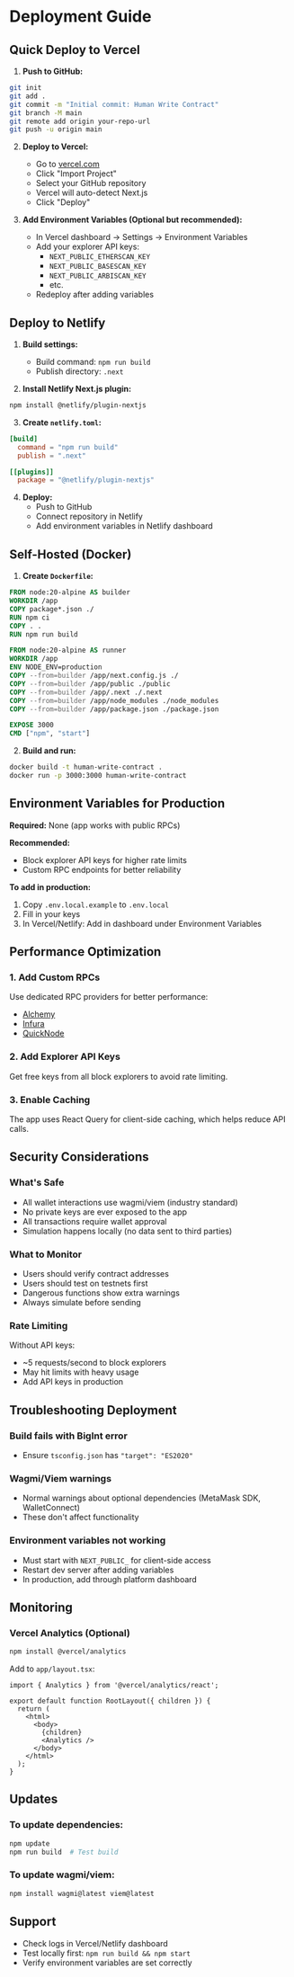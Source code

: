 # Deployment Guide

## Quick Deploy to Vercel

1. **Push to GitHub:**
```bash
git init
git add .
git commit -m "Initial commit: Human Write Contract"
git branch -M main
git remote add origin your-repo-url
git push -u origin main
```

2. **Deploy to Vercel:**
   - Go to [vercel.com](https://vercel.com)
   - Click "Import Project"
   - Select your GitHub repository
   - Vercel will auto-detect Next.js
   - Click "Deploy"

3. **Add Environment Variables (Optional but recommended):**
   - In Vercel dashboard → Settings → Environment Variables
   - Add your explorer API keys:
     - `NEXT_PUBLIC_ETHERSCAN_KEY`
     - `NEXT_PUBLIC_BASESCAN_KEY`
     - `NEXT_PUBLIC_ARBISCAN_KEY`
     - etc.
   - Redeploy after adding variables

## Deploy to Netlify

1. **Build settings:**
   - Build command: `npm run build`
   - Publish directory: `.next`

2. **Install Netlify Next.js plugin:**
```bash
npm install @netlify/plugin-nextjs
```

3. **Create `netlify.toml`:**
```toml
[build]
  command = "npm run build"
  publish = ".next"

[[plugins]]
  package = "@netlify/plugin-nextjs"
```

4. **Deploy:**
   - Push to GitHub
   - Connect repository in Netlify
   - Add environment variables in Netlify dashboard

## Self-Hosted (Docker)

1. **Create `Dockerfile`:**
```dockerfile
FROM node:20-alpine AS builder
WORKDIR /app
COPY package*.json ./
RUN npm ci
COPY . .
RUN npm run build

FROM node:20-alpine AS runner
WORKDIR /app
ENV NODE_ENV=production
COPY --from=builder /app/next.config.js ./
COPY --from=builder /app/public ./public
COPY --from=builder /app/.next ./.next
COPY --from=builder /app/node_modules ./node_modules
COPY --from=builder /app/package.json ./package.json

EXPOSE 3000
CMD ["npm", "start"]
```

2. **Build and run:**
```bash
docker build -t human-write-contract .
docker run -p 3000:3000 human-write-contract
```

## Environment Variables for Production

**Required:** None (app works with public RPCs)

**Recommended:**
- Block explorer API keys for higher rate limits
- Custom RPC endpoints for better reliability

**To add in production:**
1. Copy `.env.local.example` to `.env.local`
2. Fill in your keys
3. In Vercel/Netlify: Add in dashboard under Environment Variables

## Performance Optimization

### 1. Add Custom RPCs
Use dedicated RPC providers for better performance:
- [Alchemy](https://www.alchemy.com/)
- [Infura](https://www.infura.io/)
- [QuickNode](https://www.quicknode.com/)

### 2. Add Explorer API Keys
Get free keys from all block explorers to avoid rate limiting.

### 3. Enable Caching
The app uses React Query for client-side caching, which helps reduce API calls.

## Security Considerations

### What's Safe
- All wallet interactions use wagmi/viem (industry standard)
- No private keys are ever exposed to the app
- All transactions require wallet approval
- Simulation happens locally (no data sent to third parties)

### What to Monitor
- Users should verify contract addresses
- Users should test on testnets first
- Dangerous functions show extra warnings
- Always simulate before sending

### Rate Limiting
Without API keys:
- ~5 requests/second to block explorers
- May hit limits with heavy usage
- Add API keys in production

## Troubleshooting Deployment

### Build fails with BigInt error
- Ensure `tsconfig.json` has `"target": "ES2020"`

### Wagmi/Viem warnings
- Normal warnings about optional dependencies (MetaMask SDK, WalletConnect)
- These don't affect functionality

### Environment variables not working
- Must start with `NEXT_PUBLIC_` for client-side access
- Restart dev server after adding variables
- In production, add through platform dashboard

## Monitoring

### Vercel Analytics (Optional)
```bash
npm install @vercel/analytics
```

Add to `app/layout.tsx`:
```tsx
import { Analytics } from '@vercel/analytics/react';

export default function RootLayout({ children }) {
  return (
    <html>
      <body>
        {children}
        <Analytics />
      </body>
    </html>
  );
}
```

## Updates

### To update dependencies:
```bash
npm update
npm run build  # Test build
```

### To update wagmi/viem:
```bash
npm install wagmi@latest viem@latest
```

## Support

- Check logs in Vercel/Netlify dashboard
- Test locally first: `npm run build && npm start`
- Verify environment variables are set correctly

